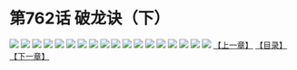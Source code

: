 # 第762话 破龙诀（下）
![](https://mhpic.xiaomingtaiji.net/comic/D/斗破苍穹/第762话F1_262428/1.jpg-zymk.middle.webp)
![](https://mhpic.xiaomingtaiji.net/comic/D/斗破苍穹/第762话F1_262428/2.jpg-zymk.middle.webp)
![](https://mhpic.xiaomingtaiji.net/comic/D/斗破苍穹/第762话F1_262428/3.jpg-zymk.middle.webp)
![](https://mhpic.xiaomingtaiji.net/comic/D/斗破苍穹/第762话F1_262428/4.jpg-zymk.middle.webp)
![](https://mhpic.xiaomingtaiji.net/comic/D/斗破苍穹/第762话F1_262428/5.jpg-zymk.middle.webp)
![](https://mhpic.xiaomingtaiji.net/comic/D/斗破苍穹/第762话F1_262428/6.jpg-zymk.middle.webp)
![](https://mhpic.xiaomingtaiji.net/comic/D/斗破苍穹/第762话F1_262428/7.jpg-zymk.middle.webp)
![](https://mhpic.xiaomingtaiji.net/comic/D/斗破苍穹/第762话F1_262428/8.jpg-zymk.middle.webp)
![](https://mhpic.xiaomingtaiji.net/comic/D/斗破苍穹/第762话F1_262428/9.jpg-zymk.middle.webp)
![](https://mhpic.xiaomingtaiji.net/comic/D/斗破苍穹/第762话F1_262428/10.jpg-zymk.middle.webp)
![](https://mhpic.xiaomingtaiji.net/comic/D/斗破苍穹/第762话F1_262428/11.jpg-zymk.middle.webp)
![](https://mhpic.xiaomingtaiji.net/comic/D/斗破苍穹/第762话F1_262428/12.jpg-zymk.middle.webp)
![](https://mhpic.xiaomingtaiji.net/comic/D/斗破苍穹/第762话F1_262428/13.jpg-zymk.middle.webp)
![](https://mhpic.xiaomingtaiji.net/comic/D/斗破苍穹/第762话F1_262428/14.jpg-zymk.middle.webp)
![](https://mhpic.xiaomingtaiji.net/comic/D/斗破苍穹/第762话F1_262428/15.jpg-zymk.middle.webp)
![](https://mhpic.xiaomingtaiji.net/comic/D/斗破苍穹/第762话F1_262428/16.jpg-zymk.middle.webp)
![](https://mhpic.xiaomingtaiji.net/comic/D/斗破苍穹/第762话F1_262428/17.jpg-zymk.middle.webp)
![](https://mhpic.xiaomingtaiji.net/comic/D/斗破苍穹/第762话F1_262428/18.jpg-zymk.middle.webp)
[【上一章】](./765.md)
[【目录】](./READMD.md)
[【下一章】](./767.md)
